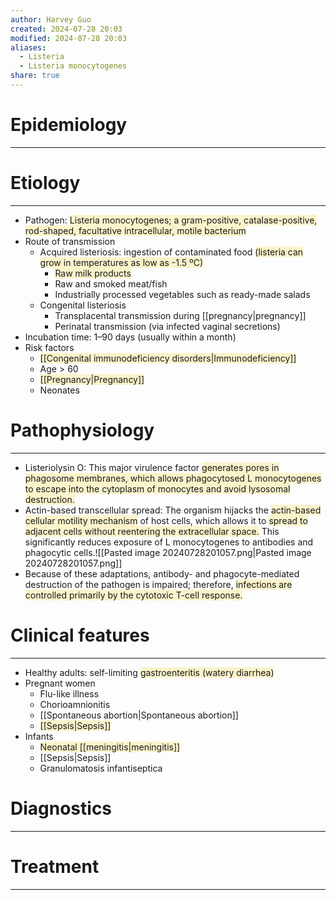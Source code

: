 ```yaml
---
author: Harvey Guo
created: 2024-07-28 20:03
modified: 2024-07-28 20:03
aliases:
  - Listeria
  - Listeria monocytogenes
share: true
---
```

# Epidemiology
---


# Etiology
---
- Pathogen: <span style="background:rgba(240, 200, 0, 0.2)">Listeria monocytogenes; a gram-positive, catalase-positive, rod-shaped, facultative intracellular, motile bacterium</span>
- Route of transmission
	- Acquired listeriosis: ingestion of contaminated food <span style="background:rgba(240, 200, 0, 0.2)">(listeria can grow in temperatures as low as -1.5 ºC) </span>
		- <span style="background:rgba(240, 200, 0, 0.2)">Raw milk products</span>
		- Raw and smoked meat/fish
		- Industrially processed vegetables such as ready-made salads
	- Congenital listeriosis 
		- Transplacental transmission during [[pregnancy|pregnancy]]
		- Perinatal transmission (via infected vaginal secretions)
- Incubation time: 1–90 days (usually within a month) 
- Risk factors
	- <span style="background:rgba(240, 200, 0, 0.2)">[[Congenital immunodeficiency disorders|Immunodeficiency]]</span>
	- Age > 60
	- <span style="background:rgba(240, 200, 0, 0.2)">[[Pregnancy|Pregnancy]]</span>
	- Neonates

# Pathophysiology
---
- Listeriolysin O:  This major virulence factor <span style="background:rgba(240, 200, 0, 0.2)">generates pores in phagosome membranes, which allows phagocytosed L monocytogenes to escape into the cytoplasm of monocytes and avoid lysosomal destruction.</span>
- Actin-based transcellular spread:  The organism hijacks the <span style="background:rgba(240, 200, 0, 0.2)">actin-based cellular motility mechanism</span> of host cells, which allows it to <span style="background:rgba(240, 200, 0, 0.2)">spread to adjacent cells without reentering the extracellular space.</span>  This significantly reduces exposure of L monocytogenes to antibodies and phagocytic cells.![[Pasted image 20240728201057.png|Pasted image 20240728201057.png]]
- Because of these adaptations, antibody- and phagocyte-mediated destruction of the pathogen is impaired; therefore, <span style="background:rgba(240, 200, 0, 0.2)">infections are controlled primarily by the cytotoxic T-cell response.</span>

# Clinical features
---
- Healthy adults: self-limiting <span style="background:rgba(240, 200, 0, 0.2)">gastroenteritis (watery diarrhea)</span>
- Pregnant women
	- Flu-like illness
	- Chorioamnionitis
	- [[Spontaneous abortion|Spontaneous abortion]]
	- <span style="background:rgba(240, 200, 0, 0.2)">[[Sepsis|Sepsis]]</span>
- Infants
	- <span style="background:rgba(240, 200, 0, 0.2)">Neonatal [[meningitis|meningitis]]</span>
	- [[Sepsis|Sepsis]]
	- Granulomatosis infantiseptica

# Diagnostics
---


# Treatment
---


